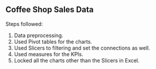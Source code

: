 ## Coffee Shop Sales Data

Steps followed:
1. Data preprocessing.
2. Used Pivot tables for the charts.
3. Used Slicers to filtering and set the connections as well.
4. Used measures for the KPIs.
5. Locked all the charts other than the Slicers in Excel.
